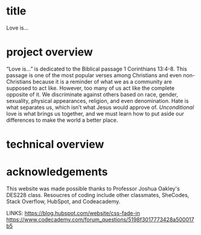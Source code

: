 # title
Love is...

# project overview
“Love is…” is dedicated to the Biblical passage 1 Corinthians 13:4-8. This passage is one of the most popular verses among Christians and even non-Christians because it is a reminder of what we as a community are supposed to act like. However, too many of us act like the complete opposite of it. We discriminate against others based on race, gender, sexuality, physical appearances, religion, and even denomination. Hate is what separates us, which isn’t what Jesus would approve of. *Unconditional* love is what brings us together, and we must learn how to put aside our differences to make the world a better place.

# technical overview

# acknowledgements
This website was made possible thanks to Professor Joshua Oakley's DES228 class. Resoucres of coding include other classmates, SheCodes, Stack Overflow, HubSpot, and Codeacademy.

LINKS:
https://blog.hubspot.com/website/css-fade-in
https://www.codecademy.com/forum_questions/5198f3017773428a500017b5